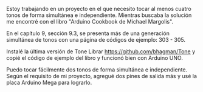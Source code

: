 Estoy trabajando en un proyecto en el que necesito tocar al menos cuatro tonos de forma simultánea e independiente. Mientras buscaba la solución me encontré con el libro "Arduino Cookbook de Michael Margolis". 


En el capítulo 9, sección 9.3, se presenta más de una generación simultánea de tonos con una página de códigos de ejemplo: 303 - 305. 


Instalé la última versión de Tone Librar  https://github.com/bhagman/Tone y copié el código de ejemplo del libro y funcionó bien con Arduino UNO.


Puedo tocar fácilmente dos tonos de forma simultánea e independiente. Según el requisito de mi proyecto, agregué dos pines de salida más y usé la placa Arduino Mega para lograrlo.
